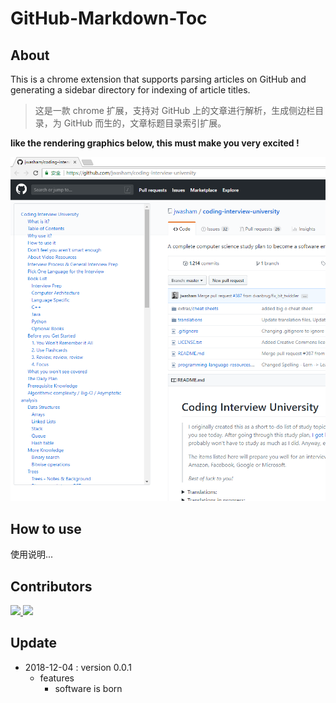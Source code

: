 # GitHub-Markdown-Toc

## About

This is a chrome extension that supports parsing articles on GitHub and generating a sidebar directory for indexing of article titles.

> 这是一款 chrome 扩展，支持对 GitHub 上的文章进行解析，生成侧边栏目录，为 GitHub  而生的，文章标题目录索引扩展。



**like the rendering graphics below, this must make you very excited !**

![1543907190399](assets/1543907190399.png)



## How to use

使用说明...







## Contributors

<a href="https://github.com/dxiaoqi">
 <img src="https://avatars0.githubusercontent.com/u/17349750?s=460&v=4" width="50px">
</a>
<a href="https://github.com/frank-lam">
 <img src="https://avatars1.githubusercontent.com/u/19153458?s=460&v=4" width="50px">
</a> 



## Update

- 2018-12-04 : version 0.0.1
  - features
    - software is born

